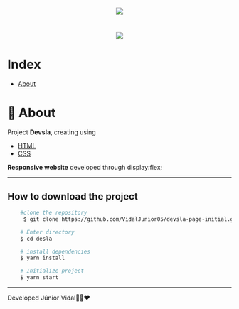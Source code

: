 <h1 align="center">
    <img src="https://ik.imagekit.io/zycp4d8fc4b/logo_pe21R6Hsr.png?updatedAt=1628551280431">
</h1>
<h1 align="center">
    <img src="https://media.giphy.com/media/BrY9Cig4lwRKOQ0pnP/giphy.gif">
</h1>

# Index
- [About](#-about)


# 📜 About
Project **Devsla**, creating using 

- [HTML](https://www.w3schools.com/html/default.asp)
- [CSS](https://www.w3schools.com/css/default.asp)        

**Responsive website** developed through display:flex;

---
## How to download the project

```bash 
    #clone the repository
     $ git clone https://github.com/VidalJunior05/devsla-page-initial.git

    # Enter directory
    $ cd desla

    # install dependencies
    $ yarn install

    # Initialize project
    $ yarn start

```

----
Developed   Júnior Vidal👩‍💻❤
